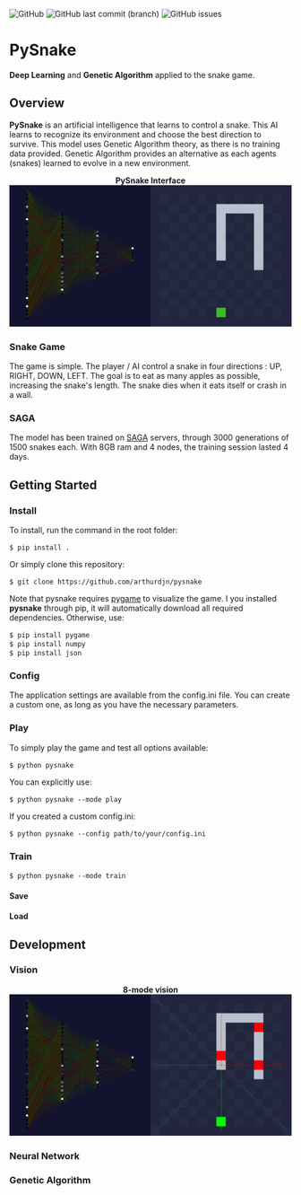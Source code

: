 ![GitHub](https://img.shields.io/github/license/arthurdjn/pysnake) ![GitHub last commit (branch)](https://img.shields.io/github/last-commit/arthurdjn/pysnake/master) ![GitHub issues](https://img.shields.io/github/issues/arthurdjn/pysnake) 


# PySnake

**Deep Learning** and **Genetic Algorithm** applied to the snake game.

## Overview

**PySnake** is an artificial intelligence that learns to control a snake. This AI learns to recognize its environment and choose the best direction to survive.
This model uses Genetic Algorithm theory, as there is no training data provided. Genetic Algorithm provides an alternative as each agents (snakes) learned to evolve in a new environment.

<p align="center">
  <b>PySnake Interface</b><br>
  <img src="img/pysnake_intro.png">
  <br>
</p>


### Snake Game

The game is simple. The player / AI control a snake in four directions : UP, RIGHT, DOWN, LEFT. The goal is to eat as many apples as possible, increasing the snake's length.
The snake dies when it eats itself or crash in a wall.

### SAGA

The model has been trained on [SAGA](https://documentation.sigma2.no/quick/saga.html) servers, through 3000 generations of 1500 snakes each. With 8GB ram and 4 nodes, the training session lasted 4 days.

## Getting Started

### Install

To install, run the command in the root folder:

```pycon
$ pip install .
```

Or simply clone this repository:

```
$ git clone https://github.com/arthurdjn/pysnake
```

Note that pysnake requires [pygame](https://www.pygame.org/news) to visualize the game.
I you installed **pysnake** through pip, it will automatically download all required dependencies. Otherwise, use:

```
$ pip install pygame
$ pip install numpy
$ pip install json
```

### Config

The application settings are available from the config.ini file. You can create a custom one, as long as you have the necessary parameters.
  

### Play

To simply play the game and test all options available:
```
$ python pysnake
```
You can explicitly use:
```
$ python pysnake --mode play
```

If you created a custom config.ini:
```
$ python pysnake --config path/to/your/config.ini
```


### Train

```
$ python pysnake --mode train
```

#### Save

#### Load

## Development

### Vision

<p align="center">
  <b>8-mode vision</b><br>
  <img src="img/pysnake_vision.png">
  <br>
</p>

### Neural Network

### Genetic Algorithm
